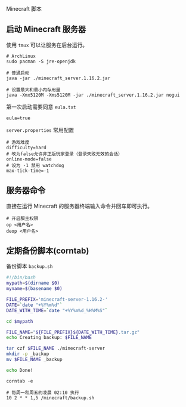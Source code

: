 Minecraft 脚本

## 启动 Minecraft 服务器

使用 `tmux` 可以让服务在后台运行。

```
# ArchLinux
sudo pacman -S jre-openjdk

# 普通启动
java -jar ./minecraft_server.1.16.2.jar

# 设置最大和最小内存用量
java -Xmx5120M -Xms5120M -jar ./minecraft_server.1.16.2.jar nogui
```

第一次启动需要同意 `eula.txt`

```
eula=true
```

`server.properties` 常用配置

```
# 游戏难度
difficulty=hard
# 改为false允许非正版玩家登录（登录失败无效的会话）
online-mode=false
# 设为 -1 禁用 watchdog
max-tick-time=-1
```

## 服务器命令

直接在运行 Minecraft 的服务器终端输入命令并回车即可执行。

```
# 开启服主权限
op <用户名>
deop <用户名>
```

## 定期备份脚本(corntab)

备份脚本 `backup.sh`

```sh
#!/bin/bash
mypath=$(dirname $0)
myname=$(basename $0)

FILE_PREFIX='minecraft-server-1.16.2-'
DATE=`date "+%Y%m%d"`
DATE_WITH_TIME=`date "+%Y%m%d_%H%M%S"`

cd $mypath

FILE_NAME="${FILE_PREFIX}${DATE_WITH_TIME}.tar.gz"
echo Creating backup: $FILE_NAME

tar czf $FILE_NAME ./minecraft-server
mkdir -p _backup
mv $FILE_NAME _backup

echo Done!
```

`corntab -e`

```
# 每周一和周五的凌晨 02:10 执行
10 2 * * 1,5 /minecraft/backup.sh
```
